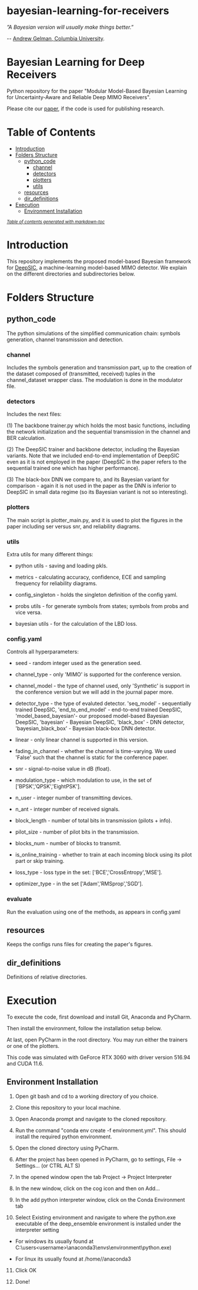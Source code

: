 # bayesian-learning-for-receivers

*”A Bayesian version will usually make things better.”* 

-- [Andrew Gelman, Columbia University](http://www.stat.columbia.edu/~gelman/book/gelman_quotes.pdf). 

# Bayesian Learning for Deep Receivers

Python repository for the paper "Modular Model-Based Bayesian Learning for Uncertainty-Aware and Reliable Deep MIMO Receivers".

Please cite our [paper](https://arxiv.org/), if the code is used for publishing research.

# Table of Contents

- [Introduction](#introduction)
- [Folders Structure](#folders-structure)
  * [python_code](#python_code)
    + [channel](#channel)
    + [detectors](#detectors)
    + [plotters](#plotters)
    + [utils](#utils)
  * [resources](#resources)
  * [dir_definitions](#dir_definitions)
- [Execution](#execution)
  * [Environment Installation](#environment-installation)

<small><i><a href='http://ecotrust-canada.github.io/markdown-toc/'>Table of contents generated with markdown-toc</a></i></small>

# Introduction

This repository implements the proposed model-based Bayesian framework for [DeepSIC](https://arxiv.org/abs/2002.03214), a machine-learning model-based MIMO detector. We explain on the different directories and subdirectories below.

# Folders Structure

## python_code 

The python simulations of the simplified communication chain: symbols generation, channel transmission and detection.

### channel 

Includes the symbols generation and transmission part, up to the creation of the dataset composed of (transmitted, received) tuples in the channel_dataset wrapper class. The modulation is done in the modulator file.

### detectors 

Includes the next files:

(1) The backbone trainer.py which holds the most basic functions, including the network initialization and the sequential transmission in the channel and BER calculation. 

(2) The DeepSIC trainer and backbone detector, including the Bayesian variants. Note that we included end-to-end implementation of DeepSIC even as it is not employed in the paper (DeepSIC in the paper refers to the sequential trained one which has higher performance).

(3) The black-box DNN we compare to, and its Bayesian variant for comparison - again it is not used in the paper as the DNN is inferior to DeepSIC in small data regime (so its Bayesian variant is not so interesting).

### plotters

The main script is plotter_main.py, and it is used to plot the figures in the paper including ser versus snr, and reliability diagrams.

### utils

Extra utils for many different things: 

* python utils - saving and loading pkls. 

* metrics - calculating accuracy, confidence, ECE and sampling frequency for reliability diagrams.

* config_singleton - holds the singleton definition of the config yaml.

* probs utils - for generate symbols from states; symbols from probs and vice versa.

* bayesian utils - for the calculation of the LBD loss.

### config.yaml

Controls all hyperparameters:

* seed - random integer used as the generation seed.

* channel_type - only 'MIMO' is supported for the conference version.

* channel_model - the type of channel used, only 'Synthetic' is support in the conference version but we will add in the journal paper more.

* detector_type - the type of evaluted detector. 'seq_model' - sequentially trained DeepSIC, 'end_to_end_model' - end-to-end trained DeepSIC, 
'model_based_bayesian'- our proposed model-based Bayesian DeepSIC, 'bayesian' - Bayesian DeepSIC, 'black_box' - DNN detector, 'bayesian_black_box' - Bayesian black-box DNN detector.

* linear - only linear channel is supported in this version.

* fading_in_channel - whether the channel is time-varying. We used 'False' such that the channel is static for the conference paper.

* snr - signal-to-noise value in dB (float).

* modulation_type - which modulation to use, in the set of ['BPSK','QPSK','EightPSK'].
 
* n_user - integer number of transmitting devices.

* n_ant - integer number of received signals.

* block_length - number of total bits in transmission (pilots + info).

* pilot_size - number of pilot bits in the transmission.

* blocks_num - number of blocks to transmit.

* is_online_training - whether to train at each incoming block using its pilot part or skip training. 

* loss_type - loss type in the set: ['BCE','CrossEntropy','MSE'].

* optimizer_type - in the set ['Adam','RMSprop','SGD'].

### evaluate

Run the evaluation using one of the methods, as appears in config.yaml

## resources

Keeps the configs runs files for creating the paper's figures.

## dir_definitions 

Definitions of relative directories.

# Execution

To execute the code, first download and install Git, Anaconda and PyCharm.

Then install the environment, follow the installation setup below. 

At last, open PyCharm in the root directory. You may run either the trainers or one of the plotters.

This code was simulated with GeForce RTX 3060 with driver version 516.94 and CUDA 11.6. 

## Environment Installation

1. Open git bash and cd to a working directory of you choice.

2. Clone this repository to your local machine.

3. Open Anaconda prompt and navigate to the cloned repository.

4. Run the command "conda env create -f environment.yml". This should install the required python environment.

5. Open the cloned directory using PyCharm.

6. After the project has been opened in PyCharm, go to settings, File -> Settings... (or CTRL ALT S)

7. In the opened window open the tab Project -> Project Interpreter

8. In the new window, click on the cog icon and then on Add...

9. In the add python interpreter window, click on the Conda Environment tab

10. Select Existing environment and navigate to where the python.exe executable of the deep_ensemble environment is installed under the interpreter setting

  - For windows its usually found at C:\users\<username>\anaconda3\envs\environment\python.exe)

  - For linux its usually found at /home/<username>/anaconda3
  
11. Click OK

12. Done!
